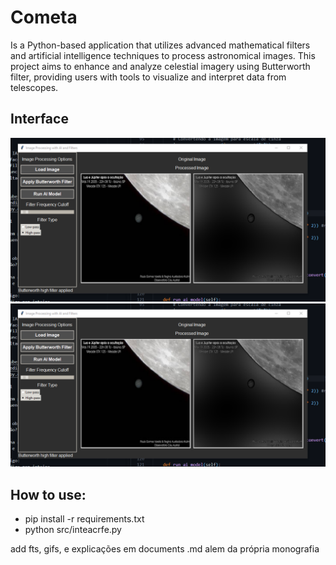 # Cometa
Is a Python-based application that utilizes advanced mathematical filters and artificial intelligence techniques to process astronomical images. This project aims to enhance and analyze celestial imagery using Butterworth filter, providing users with tools to visualize and interpret data from telescopes.

## Interface

![Descrição](jup.png)
![](jup.png)


## How to use:
- pip install -r requirements.txt
- python src/inteacrfe.py

add fts, gifs, e explicações em documents .md alem da própria monografia